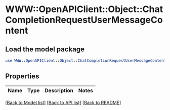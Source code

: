 # WWW::OpenAPIClient::Object::ChatCompletionRequestUserMessageContent

## Load the model package
```perl
use WWW::OpenAPIClient::Object::ChatCompletionRequestUserMessageContent;
```

## Properties
Name | Type | Description | Notes
------------ | ------------- | ------------- | -------------

[[Back to Model list]](../README.md#documentation-for-models) [[Back to API list]](../README.md#documentation-for-api-endpoints) [[Back to README]](../README.md)


